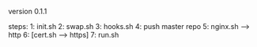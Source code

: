 version 0.1.1

steps:
1: init.sh
2: swap.sh
3: hooks.sh
4: push master repo
5: nginx.sh --> http
6: [cert.sh --> https]
7: run.sh
